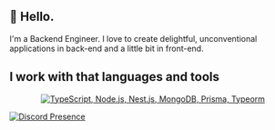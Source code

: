 ## 🙋 Hello.
I'm a Backend Engineer. 
I love to create delightful, unconventional applications in back-end and a little bit in front-end.

## I work with that languages and tools 
<p align="center">
  <a href="#">
    <img src="https://skillicons.dev/icons?i=nodejs,ts,nestjs,postgres,mongodb,prisma,docker,postman" alt="TypeScript, Node.js, Nest.js, MongoDB, Prisma, Typeorm" />
  </a>
</p>

[![Discord Presence](https://lanyard.cnrad.dev/api/921397251446808616)](https://discord.com/users/921397251446808616)



